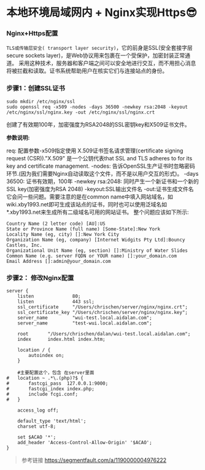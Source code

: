 # 本地环境局域网内 + Nginx实现Https😎

### Nginx+Https配置

`TLS或传输层安全( transport layer security)`，它的前身是SSL(安全套接字层secure sockets layer)，是Web协议用来包裹在一个受保护，加密封装正常通道。
采用这种技术，服务器和客户端之间可以安全地进行交互，而不用担心消息将被拦截和读取。证书系统帮助用户在核实它们与连接站点的身份。



### 步骤1：创建SSL证书

```shell
sudo mkdir /etc/nginx/ssl
sudo openssl req -x509 -nodes -days 36500 -newkey rsa:2048 -keyout /etc/nginx/ssl/nginx.key -out /etc/nginx/ssl/nginx.crt
```

创建了有效期100年，加密强度为RSA2048的SSL密钥key和X509证书文件。

**参数说明:**

req: 配置参数-x509指定使用 X.509证书签名请求管理(certificate signing request (CSR))."X.509" 是一个公钥代表that SSL and TLS adheres to for its key and certificate management.
-nodes: 告诉OpenSSL生产证书时忽略密码环节.(因为我们需要Nginx自动读取这个文件，而不是以用户交互的形式)。
-days 36500: 证书有效期，100年
-newkey rsa:2048: 同时产生一个新证书和一个新的SSL key(加密强度为RSA 2048)
-keyout:SSL输出文件名
-out:证书生成文件名
它会问一些问题。需要注意的是在common name中填入网站域名，如wiki.xby1993.net即可生成该站点的证书，同时也可以使用泛域名如*.xby1993.net来生成所有二级域名可用的网站证书。
整个问题应该如下所示:



```
Country Name (2 letter code) [AU]:US
State or Province Name (full name) [Some-State]:New York
Locality Name (eg, city) []:New York City
Organization Name (eg, company) [Internet Widgits Pty Ltd]:Bouncy Castles, Inc.
Organizational Unit Name (eg, section) []:Ministry of Water Slides
Common Name (e.g. server FQDN or YOUR name) []:your_domain.com
Email Address []:admin@your_domain.com
```



### 步骤2： 修改Nginx配置

```nginx
server {
	listen       		80; 		
	listen       		443 ssl;
	ssl_certificate 	"/Users/chrischen/server/nginx/nginx.crt";
	ssl_certificate_key "/Users/chrischen/server/nginx/nginx.key";
	server_name  		"wui-test.local.aidalan.com";
	server_name  		"test-wui.local.aidalan.com";

	root       "/Users/chrischen/dalan/wui-test.local.aidalan.com";
	index      index.html index.htm;

	location / {
		autoindex on;
	}

	#主要配置这个，包含 在server里面
#	location ~ .*\.(php)?$ {
#		fastcgi_pass  127.0.0.1:9000;
#		fastcgi_index index.php;
#		include fcgi.conf;
#	}

	access_log off;

	default_type 'text/html';
	charset utf-8;

	set $ACAO '*';
	add_header 'Access-Control-Allow-Origin' '$ACAO';
}
```



> 参考链接 https://segmentfault.com/a/1190000004976222



